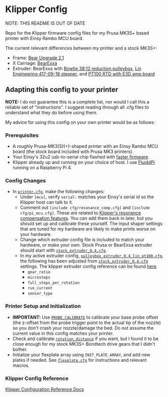 # Klipper Config

NOTE: THIS README IS OUT OF DATE

Repo for the Klipper firmware config files for my Prusa MK3S+ based printer with Einsy Rambo MCU board.

The current relevant differences between my printer and a stock MK3S+:

  * Frame: [Bear Upgrade 2.1](https://github.com/gregsaun/prusa_i3_bear_upgrade)
  * X Carriage: [BearExxa](https://github.com/gregsaun/bear_extruder_and_x_axis)
  * Extruder: BearExxa with [Bowtie 38:12 reduction pulleybox](https://www.prusaprinters.org/prints/61260-bowtie-belt-nema17-extruder-pulleybox-gearbox), [Lin Engineering 417-09-18 stepper](https://www.linengineering.com/products/stepper-motors/hybrid-stepper-motors/417-series/417-09-18), and [PT100 RTD with E3D amp board](https://e3d-online.com/products/v6-pt100-upgrade-kit)



## Adapting this config to your printer

**NOTE:** I do not guarantee this is a complete list, nor would I call this a reliable set of "instructions". I suggest reading through all .cfg files to understand what they do before using them.

My advice for using this config on your own printer would be as follows:


### Prerequisites

  * A roughly Prusa-MK3(S)(+)-shaped printer with an Einsy Rambo MCU board (the stock board included with Prusa MK3 printers).
  * Your Einsy's 32u2 usb-to-serial chip flashed with [faster firmware](https://github.com/PrusaOwners/prusaowners/wiki/hoodloader2).
  * Klipper already up and running on your choice of host. I use [FluiddPi](https://github.com/cadriel/FluiddPI) running on a Raspberry Pi 4.


### Config Changes

  * In [`printer.cfg`](/printer.cfg), make the following changes:
    * Under `[mcu]`, verify `serial:` matches your Einsy's serial id so the Klipper host can talk to it.
    * Comment out `[include cfg/resonance_comp.cfg]` and `[include cfg/pi_mcu.cfg]`. These are related to [Klipper's resonance compensation features](https://www.klipper3d.org/Resonance_Compensation.html). You can add them back in later, but you should set up and calibrate these yourself. The input shaper settings that are tuned for my hardware are likely to make prints worse on your hardware.
    * Change which extruder config file is included to match your hardware, or make your own. Stock Prusa or BearExxa extruder should start with [`stock_extruder_0.4.cfg`](cfg/stock_extruder_0.4.cfg).
    * In my active extruder config, [`pulleybox_extruder_0.4_lin_pt100.cfg`](cfg/pulleybox_extruder_0.4_lin_pt100.cfg), the following has been adjusted from [`stock_extruder_0.4.cfg`](cfg/stock_extruder_0.4.cfg) settings. The klipper extruder config reference can be found [here](https://www.klipper3d.org/Config_Reference.html#extruder).
      * `gear_ratio`
      * `microsteps`
      * `full_steps_per_rotation`
      * `run_current`
      * `sensor_type`


### Printer Setup and Initialization

  * **IMPORTANT:** Use [`PROBE_CALIBRATE`](https://www.klipper3d.org/Probe_Calibrate.html#calibrating-probe-z-offset) to calibrate your base probe offset (the z-offset from the probe trigger point to the actual tip of the nozzle) so you don't crash your nozzle/damage the bed. Do not assume the current value in this config matches your printer.
  * Check and calibrate [`rotation_distance`](https://www.klipper3d.org/Rotation_Distance.html) if you want, but I found it to be close enough for my stock MK3S+ Bondtech drive gears that I didn't bother.
  * Initialize your flexplate array using `INIT_PLATE_ARRAY`, and add new plates if needed. See [`flexplate.cfg`](cfg/flexplate.cfg) for instructions and relevant macros.


### Klipper Config Reference

[Klipper Configuration Reference Docs](https://www.klipper3d.org/Config_Reference.html)
